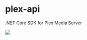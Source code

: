 # plex-api
.NET Core SDK for Plex Media Server

![](https://github.com/jensenkd/plex-api/workflows/.Net%20Core/badge.svg)
